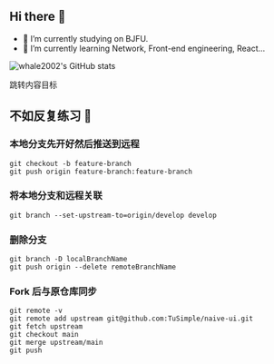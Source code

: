## Hi there 👋
<a id="top"></a>

- 🔭 I’m currently studying on BJFU.
- 🌱 I’m currently learning Network, Front-end engineering, React... 

![whale2002's GitHub stats](https://github-readme-stats.vercel.app/api?username=whale2002&show_icons=true)


<span id="jump">跳转内容目标</span>

## 不如反复练习 :memo:
### 本地分支先开好然后推送到远程
```shell
git checkout -b feature-branch                   
git push origin feature-branch:feature-branch
```

### 将本地分支和远程关联
```shell
git branch --set-upstream-to=origin/develop develop
```

### 删除分支
```shell
git branch -D localBranchName
git push origin --delete remoteBranchName
```

### Fork 后与原仓库同步
```shell
git remote -v
git remote add upstream git@github.com:TuSimple/naive-ui.git
git fetch upstream
git checkout main
git merge upstream/main
git push
```
